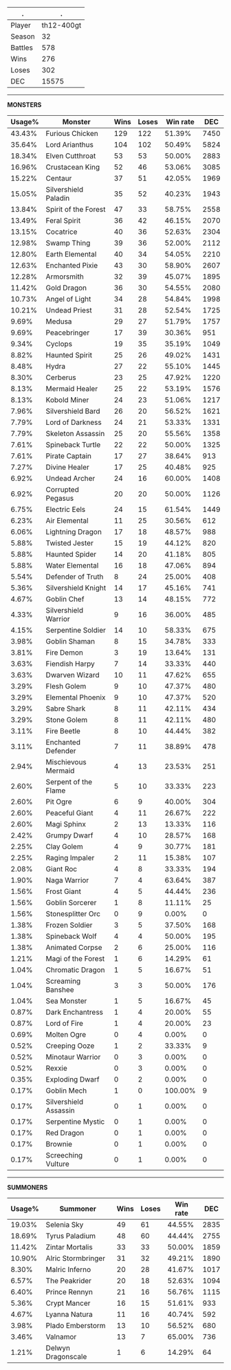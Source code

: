 .|.
|-|-
Player|th12-400gt
Season|32
Battles|578
Wins|276
Loses|302
DEC|15575

---
**MONSTERS**

Usage%|Monster|Wins|Loses|Win rate|DEC|
-|-|-|-|-|-|
43.43%|Furious Chicken|129|122|51.39%|7450|
35.64%|Lord Arianthus|104|102|50.49%|5824|
18.34%|Elven Cutthroat|53|53|50.00%|2883|
16.96%|Crustacean King|52|46|53.06%|3085|
15.22%|Centaur|37|51|42.05%|1969|
15.05%|Silvershield Paladin|35|52|40.23%|1943|
13.84%|Spirit of the Forest|47|33|58.75%|2558|
13.49%|Feral Spirit|36|42|46.15%|2070|
13.15%|Cocatrice|40|36|52.63%|2304|
12.98%|Swamp Thing|39|36|52.00%|2112|
12.80%|Earth Elemental|40|34|54.05%|2210|
12.63%|Enchanted Pixie|43|30|58.90%|2607|
12.28%|Armorsmith|32|39|45.07%|1895|
11.42%|Gold Dragon|36|30|54.55%|2080|
10.73%|Angel of Light|34|28|54.84%|1998|
10.21%|Undead Priest|31|28|52.54%|1725|
9.69%|Medusa|29|27|51.79%|1757|
9.69%|Peacebringer|17|39|30.36%|951|
9.34%|Cyclops|19|35|35.19%|1049|
8.82%|Haunted Spirit|25|26|49.02%|1431|
8.48%|Hydra|27|22|55.10%|1445|
8.30%|Cerberus|23|25|47.92%|1220|
8.13%|Mermaid Healer|25|22|53.19%|1576|
8.13%|Kobold Miner|24|23|51.06%|1217|
7.96%|Silvershield Bard|26|20|56.52%|1621|
7.79%|Lord of Darkness|24|21|53.33%|1331|
7.79%|Skeleton Assassin|25|20|55.56%|1358|
7.61%|Spineback Turtle|22|22|50.00%|1325|
7.61%|Pirate Captain|17|27|38.64%|913|
7.27%|Divine Healer|17|25|40.48%|925|
6.92%|Undead Archer|24|16|60.00%|1408|
6.92%|Corrupted Pegasus|20|20|50.00%|1126|
6.75%|Electric Eels|24|15|61.54%|1449|
6.23%|Air Elemental|11|25|30.56%|612|
6.06%|Lightning Dragon|17|18|48.57%|988|
5.88%|Twisted Jester|15|19|44.12%|820|
5.88%|Haunted Spider|14|20|41.18%|805|
5.88%|Water Elemental|16|18|47.06%|894|
5.54%|Defender of Truth|8|24|25.00%|408|
5.36%|Silvershield Knight|14|17|45.16%|741|
4.67%|Goblin Chef|13|14|48.15%|772|
4.33%|Silvershield Warrior|9|16|36.00%|485|
4.15%|Serpentine Soldier|14|10|58.33%|675|
3.98%|Goblin Shaman|8|15|34.78%|333|
3.81%|Fire Demon|3|19|13.64%|131|
3.63%|Fiendish Harpy|7|14|33.33%|440|
3.63%|Dwarven Wizard|10|11|47.62%|655|
3.29%|Flesh Golem|9|10|47.37%|480|
3.29%|Elemental Phoenix|9|10|47.37%|520|
3.29%|Sabre Shark|8|11|42.11%|434|
3.29%|Stone Golem|8|11|42.11%|480|
3.11%|Fire Beetle|8|10|44.44%|382|
3.11%|Enchanted Defender|7|11|38.89%|478|
2.94%|Mischievous Mermaid|4|13|23.53%|251|
2.60%|Serpent of the Flame|5|10|33.33%|223|
2.60%|Pit Ogre|6|9|40.00%|304|
2.60%|Peaceful Giant|4|11|26.67%|222|
2.60%|Magi Sphinx|2|13|13.33%|116|
2.42%|Grumpy Dwarf|4|10|28.57%|168|
2.25%|Clay Golem|4|9|30.77%|181|
2.25%|Raging Impaler|2|11|15.38%|107|
2.08%|Giant Roc|4|8|33.33%|194|
1.90%|Naga Warrior|7|4|63.64%|387|
1.56%|Frost Giant|4|5|44.44%|236|
1.56%|Goblin Sorcerer|1|8|11.11%|25|
1.56%|Stonesplitter Orc|0|9|0.00%|0|
1.38%|Frozen Soldier|3|5|37.50%|168|
1.38%|Spineback Wolf|4|4|50.00%|195|
1.38%|Animated Corpse|2|6|25.00%|116|
1.21%|Magi of the Forest|1|6|14.29%|61|
1.04%|Chromatic Dragon|1|5|16.67%|51|
1.04%|Screaming Banshee|3|3|50.00%|176|
1.04%|Sea Monster|1|5|16.67%|45|
0.87%|Dark Enchantress|1|4|20.00%|55|
0.87%|Lord of Fire|1|4|20.00%|23|
0.69%|Molten Ogre|0|4|0.00%|0|
0.52%|Creeping Ooze|1|2|33.33%|9|
0.52%|Minotaur Warrior|0|3|0.00%|0|
0.52%|Rexxie|0|3|0.00%|0|
0.35%|Exploding Dwarf|0|2|0.00%|0|
0.17%|Goblin Mech|1|0|100.00%|9|
0.17%|Silvershield Assassin|0|1|0.00%|0|
0.17%|Serpentine Mystic|0|1|0.00%|0|
0.17%|Red Dragon|0|1|0.00%|0|
0.17%|Brownie|0|1|0.00%|0|
0.17%|Screeching Vulture|0|1|0.00%|0|

---
**SUMMONERS**

Usage%|Summoner|Wins|Loses|Win rate|DEC|
-|-|-|-|-|-|
19.03%|Selenia Sky|49|61|44.55%|2835|
18.69%|Tyrus Paladium|48|60|44.44%|2755|
11.42%|Zintar Mortalis|33|33|50.00%|1859|
10.90%|Alric Stormbringer|31|32|49.21%|1890|
8.30%|Malric Inferno|20|28|41.67%|1017|
6.57%|The Peakrider|20|18|52.63%|1094|
6.40%|Prince Rennyn|21|16|56.76%|1115|
5.36%|Crypt Mancer|16|15|51.61%|933|
4.67%|Lyanna Natura|11|16|40.74%|592|
3.98%|Plado Emberstorm|13|10|56.52%|680|
3.46%|Valnamor|13|7|65.00%|736|
1.21%|Delwyn Dragonscale|1|6|14.29%|64|

